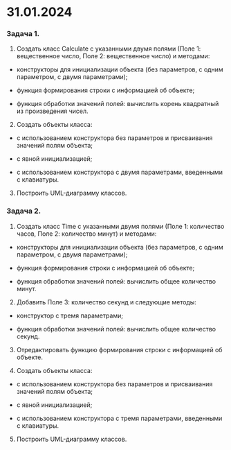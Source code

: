 # 31.01.2024

### Задача 1.

1. Создать класс Calculate с указанными двумя полями (Поле 1: вещественное число, Поле 2: вещественное число) и методами:

- конструкторы для инициализации объекта (без параметров, с одним параметром, с двумя параметрами);

- функция формирования строки с информацией об объекте;

- функция обработки значений полей: вычислить корень квадратный из произведения чисел.

2. Создать объекты класса:

- с использованием конструктора без параметров и присваивания значений полям объекта;

- с явной инициализацией;

- с использованием конструктора с двумя параметрами, введенными с клавиатуры.

3. Построить UML-диаграмму классов.

### Задача 2.

1. Создать класс Time с указанными двумя полями (Поле 1: количество часов, Поле 2: количество минут) и методами:

- конструкторы для инициализации объекта (без параметров, с одним параметром, с двумя параметрами);

- функция формирования строки с информацией об объекте;

- функция обработки значений полей: вычислить общее количество минут.

2. Добавить Поле 3: количество секунд и следующие методы:

- конструктор с тремя параметрами;

- функция обработки значений полей: вычислить общее количество секунд.

3. Отредактировать функцию формирования строки с информацией об объекте.

4. Создать объекты класса:

- с использованием конструктора без параметров и присваивания значений полям объекта;

- с явной инициализацией;

- с использованием конструктора с тремя параметрами, введенными с клавиатуры.

5. Построить UML-диаграмму классов.

